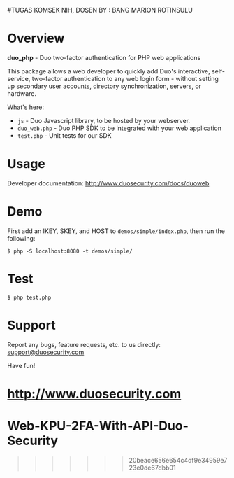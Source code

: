 #TUGAS KOMSEK NIH, DOSEN BY : BANG MARION ROTINSULU


# Overview

**duo_php** - Duo two-factor authentication for PHP web applications

This package allows a web developer to quickly add Duo's interactive, self-service, two-factor authentication to any web login form - without setting up secondary user accounts, directory synchronization, servers, or hardware.

What's here:

* `js` - Duo Javascript library, to be hosted by your webserver.
* `duo_web.php` - Duo PHP SDK to be integrated with your web application
* `test.php` -  Unit tests for our SDK

# Usage

Developer documentation: <http://www.duosecurity.com/docs/duoweb>

# Demo

First add an IKEY, SKEY, and HOST to `demos/simple/index.php`, then run the following:

```
$ php -S localhost:8080 -t demos/simple/
```

# Test

```
$ php test.php
```

# Support

Report any bugs, feature requests, etc. to us directly:
support@duosecurity.com

Have fun!

<http://www.duosecurity.com>
=======
# Web-KPU-2FA-With-API-Duo-Security
>>>>>>> 20beace656e654c4df9e34959e723e0de67dbb01
